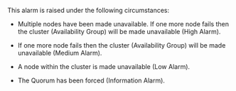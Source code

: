 ﻿<?xml version="1.0" encoding="utf-8"?>
<!DOCTYPE task PUBLIC "-//OASIS//DTD DITA Task//EN" "../dtd/technicalContent/dtd/task.dtd">
<task id="alarm.AvailabilityGroup.QuarumFailureImminent" xml:lang="en-us" product="AvailabilityGroup" audience="alarm">
<title>Availability Group - Quorum Failure Imminent Alarm</title>
<shortdesc></shortdesc>
<taskbody>
<context>
<p>This alarm is raised under the following circumstances:</p>
<ul>
<li><p>Multiple nodes have been made unavailable. If one more node fails then the cluster (Availability Group) will be made unavailable (High Alarm).</p></li>
<li><p>If one more node fails then the cluster (Availability Group) will be made unavailable (Medium Alarm).</p></li>
<li><p>A node within the cluster is made unavailable (Low Alarm).</p></li>
<li><p>The Quorum has been forced (Information Alarm).</p></li>
</ul>
</context>
</taskbody>
</task>